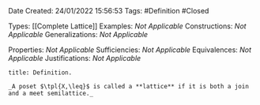 <br />
<br />

Date Created: 24/01/2022 15:56:53
Tags: #Definition #Closed 

Types: [[Complete Lattice]]
Examples: _Not Applicable_
Constructions: _Not Applicable_
Generalizations: _Not Applicable_

Properties: _Not Applicable_
Sufficiencies: _Not Applicable_
Equivalences: _Not Applicable_
Justifications: _Not Applicable_

``` ad-Definition
title: Definition.

_A poset $\tpl{X,\leq}$ is called a **lattice** if it is both a join and a meet semilattice._

```
